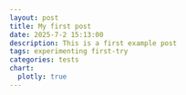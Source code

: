 ```yaml
---
layout: post
title: My first post
date: 2025-7-2 15:13:00
description: This is a first example post
tags: experimenting first-try
categories: tests
chart:
  plotly: true
---
```

